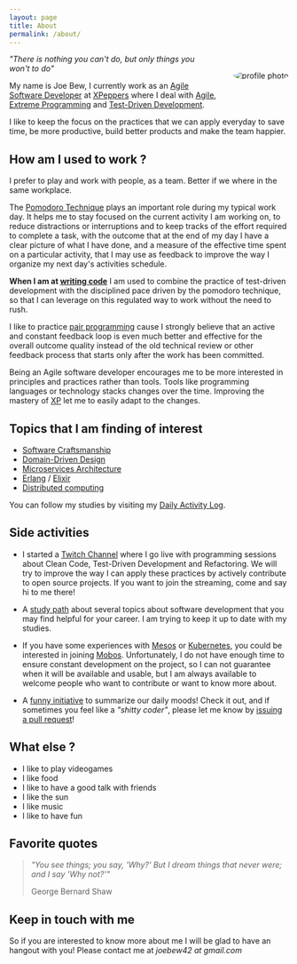 ```yaml
---
layout: page
title: About
permalink: /about/
---
```


<img alt="profile photo" src="https://avatars1.githubusercontent.com/u/1238549?v=4&s=180" style="float:right;margin:30px;margin-right:0;border-radius:50%" />

_"There is nothing you can't do, but only things you won't to do"_

My name is Joe Bew, I currently work as an [Agile Software Developer](https://en.wikipedia.org/wiki/Agile_software_development) at [XPeppers](http://www.xpeppers.com/) where I deal with [Agile](http://agilemanifesto.org/), [Extreme Programming](https://en.wikipedia.org/wiki/Extreme_programming) and [Test-Driven Development](https://en.wikipedia.org/wiki/Test-driven_development).

I like to keep the focus on the practices that we can apply everyday to save time, be more productive, build better products and make the team happier.

## How am I used to work ?

I prefer to play and work with people, as a team. Better if we where in the same workplace.

The [Pomodoro Technique](https://en.wikipedia.org/wiki/Pomodoro_Technique) plays an important role during my typical work day. It helps me to stay focused on the current activity I am working on, to reduce distractions or interruptions and to keep tracks of the effort required to complete a task, with the outcome that at the end of my day I have a clear picture of what I have done, and a measure of the effective time spent on a particular activity, that I may use as feedback to improve the way I organize my next day's activities schedule.

**When I am at [writing code](https://gist.github.com/joebew42/0ff621459779d0e7c1058f87dae3cea2)** I am used to combine the practice of test-driven development with the disciplined pace driven by the pomodoro technique, so that I can leverage on this regulated way to work without the need to rush.

I like to practice [pair programming](https://en.wikipedia.org/wiki/Pair_programming) cause I strongly believe that an active and constant feedback loop is even much better and effective for the overall outcome quality instead of the old technical review or other feedback process that starts only after the work has been committed.

Being an Agile software developer encourages me to be more interested in principles and practices rather than tools. Tools like programming languages or technology stacks changes over the time. Improving the mastery of [XP](https://en.wikipedia.org/wiki/Extreme_programming) let me to easily adapt to the changes.

## Topics that I am finding of interest

* [Software Craftsmanship](https://www.amazon.com/Software-Craftsmanship-Imperative-Pete-McBreen/dp/0201733862)
* [Domain-Driven Design](https://en.wikipedia.org/wiki/Domain-driven_design)
* [Microservices Architecture](https://martinfowler.com/articles/microservices.html)
* [Erlang](https://www.erlang.org/) / [Elixir](https://elixir-lang.org)
* [Distributed computing](https://en.wikipedia.org/wiki/Distributed_computing)

You can follow my studies by visiting my [Daily Activity Log](http://joebew42.github.io/events.xml).

## Side activities

* I started a [Twitch Channel](https://www.twitch.tv/joebew42) where I go live with programming sessions about Clean Code, Test-Driven Development and Refactoring. We will try to improve the way I can apply these practices by actively contribute to open source projects. If you want to join the streaming, come and say hi to me there!

* A [study path](https://github.com/joebew42/study-path) about several topics about software development that you may find helpful for your career. I am trying to keep it up to date with my studies.

* If you have some experiences with [Mesos](http://mesos.apache.org/) or [Kubernetes](https://kubernetes.io/), you could be interested in joining [Mobos](https://github.com/mobos/mob). Unfortunately, I do not have enough time to ensure constant development on the project, so I can not guarantee when it will be available and usable, but I am always available to welcome people who want to contribute or want to know more about.

* A [funny initiative](http://shittysomething.com/) to summarize our daily moods! Check it out, and if sometimes you feel like a _"shitty coder"_, please let me know by [issuing a pull request](https://github.com/ShittySomething/shittysomething.github.io)!

## What else ?

* I like to play videogames
* I like food
* I like to have a good talk with friends
* I like the sun
* I like music
* I like to have fun

## Favorite quotes

> *"You see things; you say, 'Why?' But I dream things that never were; and I say 'Why not?'"*
>
> George Bernard Shaw

## Keep in touch with me

So if you are interested to know more about me I will be glad to have an hangout with you! Please contact me at *joebew42 at gmail.com*
